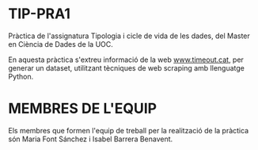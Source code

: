 # TIP-PRA1

Pràctica de l'assignatura Tipologia i cicle de vida de les dades, del Master en Ciència de Dades de la UOC.

En aquesta pràctica s'extreu informació de la web www.timeout.cat, per generar un dataset, utilitzant tècniques de web scraping amb llenguatge Python. 

# MEMBRES DE L'EQUIP

Els membres que formen l'equip de treball per la realització de la pràctica són Maria Font Sánchez i Isabel Barrera Benavent.
